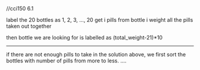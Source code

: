 //cci150 6.1

label the 20 bottles as 1, 2, 3, ..., 20
get i pills from bottle i
weight all the pills taken out together

then bottle we are looking for is labelled
as (total_weight-21)*10

-----

if there are not enough pills to take in 
the solution above, we first sort the bottles
with number of pills from more to less.
....
